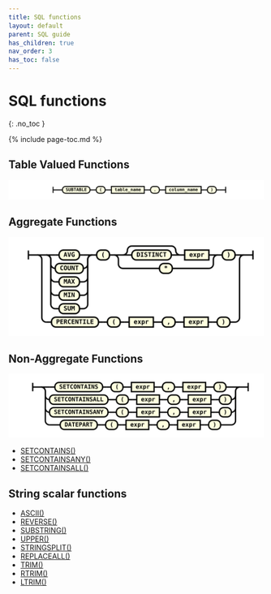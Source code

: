 ```yaml
---
title: SQL functions
layout: default
parent: SQL guide
has_children: true
nav_order: 3
has_toc: false
---
```


# SQL functions
{: .no_toc }

{% include page-toc.md %}

## Table Valued Functions

![expr](/assets/images/sql-guide/table_valued_function.svg)

## Aggregate Functions

![expr](/assets/images/sql-guide/agg_function.svg)

## Non-Aggregate Functions

![expr](/assets/images/sql-guide/non_agg_function.svg)

* [SETCONTAINS()](/docs/sql-guide/functions/function-setcontains)
* [SETCONTAINSANY()](/docs/sql-guide/functions/function-setcontainsany)
* [SETCONTAINSALL()](/docs/sql-guide/functions/function-setcontainsall)

## String scalar functions

* [ASCII()](/docs/sql-guide/functions/function-ascii)
* [REVERSE()](/docs/sql-guide/functions/function-reverse)
* [SUBSTRING()](/docs/sql-guide/functions/function-substring)
* [UPPER()](/docs/sql-guide/functions/function-upper)
* [STRINGSPLIT()](/docs/sql-guide/functions/function-stringsplit)
* [REPLACEALL()](/docs/sql-guide/functions/function-replaceall)
* [TRIM()](/docs/sql-guide/functions/function-trim)
* [RTRIM()](/docs/sql-guide/functions/function-rtrim)
* [LTRIM()](/docs/sql-guide/functions/function-ltrim)
